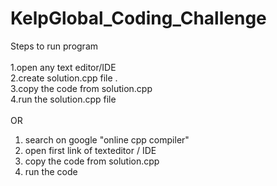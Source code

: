 # KelpGlobal_Coding_Challenge 
Steps to run program <br/> <br/>
1.open any text editor/IDE <br />
2.create solution.cpp file . <br />
3.copy the code from solution.cpp <br />
4.run the solution.cpp file  <br /> <br/>
OR </br>
1. search on google "online cpp compiler" </br>
2. open first link of texteditor / IDE  </br>
3. copy the code from solution.cpp </br>
4. run the code </br>
